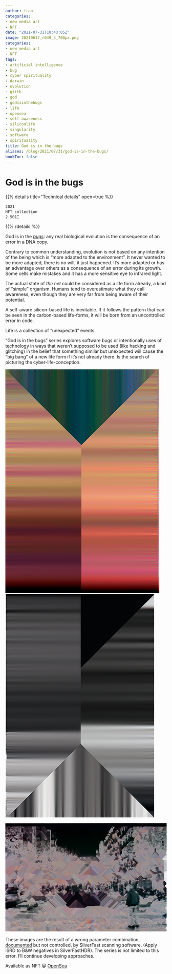 ```yaml
---
author: fran
categories:
- new media art
- NFT
date: "2021-07-31T10:43:05Z"
image: 20210617_r049_3_700px.png
categories:
- new media art
- NFT
tags:
- artificial intelligence
- bug
- cyber spirituality
- darwin
- evolution
- giitb
- god
- godisinthebugs
- life
- opensea
- self awareness
- siliconlife
- singularity
- software
- spirituality
title: God is in the bugs
aliases: /blog/2021/07/31/god-is-in-the-bugs/
bookToc: false
---
```


# God is in the bugs
{{% details title="Technical details" open=true %}}
````
2021
NFT collection
2.501Ξ
````
{{% /details %}}

God is in the [_bugs_](https://en.wikipedia.org/wiki/Software_bug): any real biological evolution is the consequence of an error in a DNA copy. 

Contrary to common understanding, evolution is not based on any intention of the being which is “more adapted to the environment”. It never wanted to be more adapted, there is no will, it just happened. It’s more adapted or has an advantage over others as a consequence of an error during its growth. Some cells make mistakes and it has a more sensitive eye to infrared light.

The actual state of _the net_ could be considered as a life form already, a kind of “simple” organism. Humans tend to overestimate what they call awareness, even though they are very far from being aware of their potential. 

A self-aware silicon-based life is inevitable. If it follows the pattern that can be seen in the carbon-based life-forms, it will be born from an uncontrolled error in code.

Life is a collection of “unexpected” events.

“God is in the bugs” series explores software bugs or intentionally uses of technology in ways that weren’t supposed to be used (like hacking and glitching) in the belief that something similar but unexpected will cause the “big bang” of a new life form if it’s not already there. Is the search of picturing the cyber-life-conception.

![God is in the bugs (#1)](20210617_r049_3_700px.png)  ![](20210706_r075_29_700px.png)

![](20210706_r075_17_hicetnunc.jpg)
    

These images are the result of a wrong parameter combination, [documented](https://forum.silverfast.com/all-other-problems-f31/black-white-scanning-problem-t13723.html) but not controlled, by SilverFast scanning software. (Apply iSRD to B&W negatives in SilverFastHDR). The series is not limited to this error. I’ll continue developing approaches.

Available as NFT @ [OpenSea](https://opensea.io/collection/god-is-in-the-bugs)